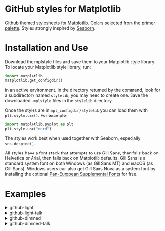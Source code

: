 # GitHub styles for Matplotlib

Github themed stylesheets for [Matplotlib](https://matplotlib.org/). Colors selected from the [primer palette](https://github.com/primer/primitives). Styles strongly inspired by [Seaborn](https://seaborn.pydata.org/).


# Installation and Use

Download the mplstyle files and save them to your Matplotlib style library. To locate your Matplotlib style library, run:
```py
import matplotlib
matplotlib.get_configdir()
```
in an active environment. In the directory returned by the command, look for a subdirectory named `stylelib`; you may need to create one. Save the downloaded `.mplstyle` files in the `stylelib` directory.

Once the styles are in `mpl_configdir/stylelib` you can load them with `plt.style.use()`. For example:
```py
import matplotlib.pyplot as plt
plt.style.use("nord")
```
The styles work best when used together with Seaborn, especially `sns.despine()`.

All styles have a font stack that attempts to use Gill Sans, then falls back on Helvetica or Arial, then falls back on Matplotlib defaults. Gill Sans is a standard system font on both Windows (as Gill Sans MT) and macOS (as Gill Sans). Windows users can also get Gill Sans Nova as a system font by installing the optional [Pan-European Supplemental Fonts](https://docs.microsoft.com/en-us/windows/deployment/windows-10-missing-fonts#install-optional-fonts-manually-without-changing-language-settings) for free.


# Examples

<details>
  <summary>github-light</summary>
  
  ![ex-github-light](https://github.com/garland-culbreth/github-matplotlib-theme/assets/70354045/091088a8-007f-4acc-bf1f-37fd2d431243)
</details>

<details>
  <summary>github-light-talk</summary>
  
  ![ex-github-light-talk](https://github.com/garland-culbreth/github-matplotlib-theme/assets/70354045/4de6474e-7fc8-4325-b7b5-4b1034d6b261)
</details>

<details>
  <summary>github-dimmed</summary>
  
  ![ex-github-dimmed](https://github.com/garland-culbreth/github-matplotlib-theme/assets/70354045/69668335-e553-4f82-9aae-c87c24a31d8f)
</details>

<details>
  <summary>github-dimmed-talk</summary>
  
  ![ex-github-dimmed-talk](https://github.com/garland-culbreth/github-matplotlib-theme/assets/70354045/896a0ff2-4e01-4611-8657-bcf6e3689165)
</details>
